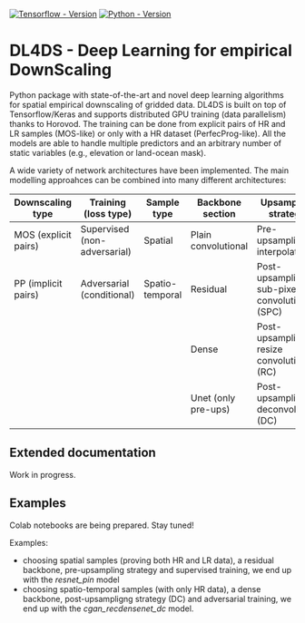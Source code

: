 [![Tensorflow - Version](https://img.shields.io/badge/Tensorflow%2FKeras-2.6-blue&logo=tensorflow)](https://github.com/carlgogo/dl4ds) 
[![Python - Version](https://img.shields.io/badge/PYTHON-3.6+-red?style=flat&logo=python&logoColor=white)](https://github.com/carlgogo/dl4ds) 


# DL4DS - Deep Learning for empirical DownScaling

Python package with state-of-the-art and novel deep learning algorithms for spatial empirical downscaling of gridded data. DL4DS is built on top of Tensorflow/Keras and supports distributed GPU training (data parallelism) thanks to Horovod. The training can be done from explicit pairs of HR and LR samples (MOS-like) or only with a HR dataset (PerfecProg-like). All the models are able to handle multiple predictors and an arbitrary number of static variables (e.g., elevation or land-ocean mask).

A wide variety of network architectures have been implemented. The main modelling approahces can be combined into many different architectures:

|Downscaling type      |Training (loss type)         |Sample type     |Backbone section     |Upsampling strategy   |
|---                   |---                          |---             |---                  |---|
|MOS (explicit pairs)  |Supervised (non-adversarial) |Spatial         |Plain convolutional  |Pre-upsampling: interpolation  |
|PP (implicit pairs)   |Adversarial (conditional)    |Spatio-temporal |Residual             |Post-upsampling: sub-pixel convolution (SPC)|
|                      |                             |                |Dense                |Post-upsampling: resize convolution (RC) |
|                      |                             |                |Unet (only pre-ups)  |Post-upsampling: deconvolution (DC)   |

## Extended documentation 

Work in progress. 

## Examples

Colab notebooks are being prepared. Stay tuned!

Examples: 
* choosing spatial samples (proving both HR and LR data), a residual backbone, pre-upsampling strategy and supervised training, we end up with the _resnet_pin_ model 
* choosing spatio-temporal samples (with only HR data), a dense backbone, post-upsampligng strategy (DC) and adversarial training, we end up with the _cgan_recdensenet_dc_ model. 



